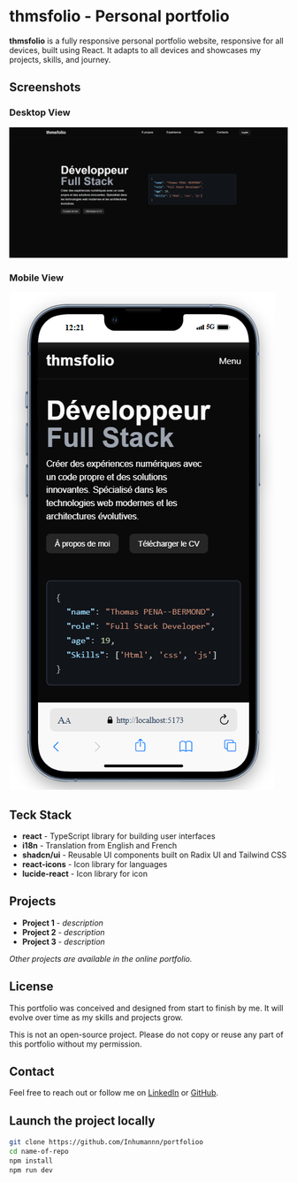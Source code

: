 # thmsfolio - Personal portfolio

**thmsfolio** is a fully responsive personal portfolio website, responsive for all devices, built using React. It adapts to all devices and showcases my projects, skills, and journey.

## Screenshots

### Desktop View

![Homepage Screenshot](screenshots/page-home-desktop.png)

### Mobile View

![Mobile Screenshot](screenshots/page-home-mobile.png)

## Teck Stack

- **react** - TypeScript library for building user interfaces
- **i18n** - Translation from English and French
- **shadcn/ui** - Reusable UI components built on Radix UI and Tailwind CSS
- **react-icons** - Icon library for languages
- **lucide-react** - Icon library for icon

## Projects

- **Project 1** - _description_
- **Project 2** - _description_
- **Project 3** - _description_

_Other projects are available in the online portfolio._

## License

This portfolio was conceived and designed from start to finish by me.
It will evolve over time as my skills and projects grow.

This is not an open-source project. Please do not copy or reuse any part of this portfolio without my permission.

## Contact

Feel free to reach out or follow me on [LinkedIn](https://www.linkedin.com/in/thomas-pena-bermond/) or [GitHub](https://github.com/Inhumannn).

## Launch the project locally

```bash
git clone https://github.com/Inhumannn/portfolioo
cd name-of-repo
npm install
npm run dev
```
